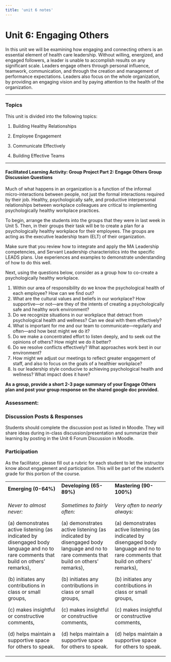 ```yaml
---
title: 'unit 6 notes'
---
```


# Unit 6: Engaging Others

In this unit we will be examining how engaging and connecting others is an essential element of health care leadership. Without willing, energized, and engaged followers, a leader is unable to accomplish results on any significant scale. Leaders engage others through personal influence, teamwork, communication, and through the creation and management of performance expectations. Leaders also focus on the whole organization, by providing an engaging vision and by paying attention to the health of the organization.

_______

### Topics

This unit is divided into the following topics:

1. Building Healthy Relationships

2. Employee Engagement

3. Communicate Effectively

4. Building Effective Teams

______

#### Facilitated Learning Activity: Group Project Part 2: Engage Others Group Discussion Questions

Much of what happens in an organization is a function of the informal micro-interactions between people, not just the formal interactions required by their job. Healthy, psychologically safe, and productive interpersonal relationships between workplace colleagues are critical to implementing psychologically healthy workplace practices.

To begin, arrange the students into the groups that they were in last week in Unit 5.  Then, in their groups their task will be to create a plan for a psychologically healthy workplace for their employees.  The groups are acting as the executive leadership team (ELT) of their organization.  

Make sure that you review how to integrate and apply the MA Leadership competencies, and Servant Leadership characteristics into the specific LEADS plans. Use experiences and examples to demonstrate understanding of how to do this well.

Next, using the questions below, consider as a group how to co-create a psychologically healthy workplace.

1.  Within our area of responsibility do we know the psychological health of each employee?
    How can we find out?
2.  What are the cultural values and beliefs in our workplace? How supportive—or not—are
    they of the intents of creating a psychologically safe and healthy work environment?
3.  Do we recognize situations in our workplace that detract from psychological health and
    wellness? Can we deal with them effectively?
4.  What is important for me and our team to communicate—regularly and often—and how
    best might we do it?
5.  Do we make a concentrated effort to listen deeply, and to seek out the opinions of others?
    How might we do it better?
6.  Do we resolve conflicts effectively? What approaches work best in our environment?
7.  How might we adjust our meetings to reflect greater engagement of staff, and also to focus
    on the goals of a healthier workplace?
8.  Is our leadership style conducive to achieving psychological health and wellness? What
    impact does it have?

**As a group, provide a short 2-3 page summary of your Engage Others plan and post your group response on the shared google doc provided.**

### Assessment:

### Discussion Posts & Responses 

Students should complete the discussion post as listed in Moodle. They will share ideas during in-class discussion/presentation and summarize their learning by posting in the Unit 6 Forum Discussion in Moodle. 

### Participation

As the facilitator, please fill out a rubric for each student to let the instructor know about engagement and participation. This will be part of the student’s grade for this portion of the course.

<table>
<tbody>
<tr class="odd">
<td><strong>Emerging (0-64%)</strong></td>
<td><strong>Developing (65-89%)</strong></td>
<td><strong>Mastering (90-100%)</strong></td>
</tr>
<tr class="even">
<td><p><em>Never to almost never:</em></p>
<p>(a) demonstrates active listening (as indicated by disengaged body language and no to rare comments that build on others’ remarks),</p>
<p>(b) initiates any contributions in class or small groups,</p>
<p>(c) makes insightful or constructive comments,</p>
<p>(d) helps maintain a supportive space for others to speak.</p></td>
<td><p><em>Sometimes to fairly often:</em></p>
<p>(a) demonstrates active listening (as indicated by disengaged body language and no to rare comments that build on others’ remarks),</p>
<p>(b) initiates any contributions in class or small groups,</p>
<p>(c) makes insightful or constructive comments,</p>
<p>(d) helps maintain a supportive space for others to speak.</p></td>
<td><p><em>Very often to nearly always:</em></p>
<p>(a) demonstrates active listening (as indicated by disengaged body language and no to rare comments that build on others’ remarks),</p>
<p>(b) initiates any contributions in class or small groups,</p>
<p>(c) makes insightful or constructive comments,</p>
<p>(d) helps maintain a supportive space for others to speak.</p></td>
</tr>
</tbody>
</table>
